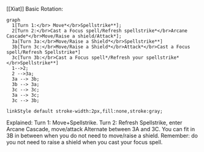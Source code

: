 [[Xiat]] Basic Rotation:
```mermaid
graph
  1[Turn 1:</br> Move*</br>Spellstrike**];
  2[Turn 2:</br>Cast a Focus spell/Refresh spellstrike*</br>Arcane Cascade*</br>Move/Raise a shield/Attack*];
  3a[Turn 3a:</br>Move/Raise a Shield*</br>Spellstrike**]
  3b[Turn 3c:</br>Move/Raise a Shield*</br>Attack*</br>Cast a Focus spell/Refresh Spellstrike*]
  3c[Turn 3b:</br>Cast a Focus spell*/Refresh your spellstrike*</br>Spellstrike**]
  1-->2;
  2 -->3a;
  3a --> 3b;
  3b --> 3a;
  3c --> 3c;
  3a --> 3c;
  3c --> 3b;

linkStyle default stroke-width:2px,fill:none,stroke:gray;

```

Explained: 
Turn 1: Move+Spellstrike.
Turn 2: Refresh Spellstrike, enter Arcane Cascade, move/attack
Alternate between 3A and 3C.
You can fit in 3B in between when you do not need to move/raise a shield.
Remember: do you not need to raise a shield when you cast your focus spell.